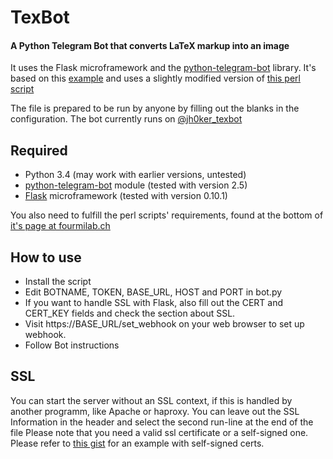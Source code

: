 # TexBot
#### A Python Telegram Bot that converts LaTeX markup into an image

It uses the Flask microframework and the [python-telegram-bot](https://github.com/leandrotoledo/python-telegram-bot) library. 
It's based on this [example](https://github.com/sooyhwang/Simple-Echo-Telegram-Bot) and uses a slightly modified version of [this perl script](http://www.fourmilab.ch/webtools/textogif/)

The file is prepared to be run by anyone by filling out the blanks in the configuration. The bot currently runs on [@jh0ker_texbot](https://telegram.me/jh0ker_texbot)

## Required
* Python 3.4 (may work with earlier versions, untested)
* [python-telegram-bot](https://github.com/leandrotoledo/python-telegram-bot) module (tested with version 2.5)
* [Flask](http://flask.pocoo.org/) microframework (tested with version 0.10.1)

You also need to fulfill the perl scripts' requirements, found at the bottom of [it's page at fourmilab.ch](http://www.fourmilab.ch/webtools/textogif/)

## How to use
* Install the script
* Edit BOTNAME, TOKEN, BASE_URL, HOST and PORT in bot.py
* If you want to handle SSL with Flask, also fill out the CERT and CERT_KEY fields and check the section about SSL.
* Visit https://BASE_URL/set_webhook on your web browser to set up webhook.
* Follow Bot instructions

## SSL
You can start the server without an SSL context, if this is handled by another programm, like Apache or haproxy. You can leave out the SSL Information in the header and select the second run-line at the end of the file 
Please note that you need a valid ssl certificate or a self-signed one. Please refer to [this gist](https://gist.github.com/leandrotoledo/4e9362acdc5db33ae16c) for an example with self-signed certs.
